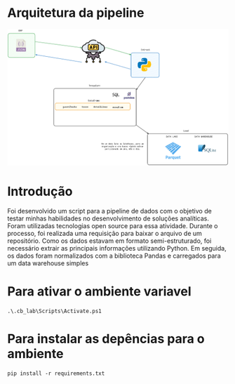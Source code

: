 # Arquitetura da pipeline
![](/img/arq.png)

# Introdução

Foi desenvolvido um script para a pipeline de dados com o objetivo de testar minhas habilidades no desenvolvimento de soluções analíticas. Foram utilizadas tecnologias open source para essa atividade. Durante o processo, foi realizada uma requisição para baixar o arquivo de um repositório. Como os dados estavam em formato semi-estruturado, foi necessário extrair as principais informações utilizando Python. Em seguida, os dados foram normalizados com a biblioteca Pandas e carregados para um data warehouse simples


# Para ativar o ambiente variavel

```
.\.cb_lab\Scripts\Activate.ps1 
```

# Para instalar as depências para o ambiente

```
pip install -r requirements.txt
```

